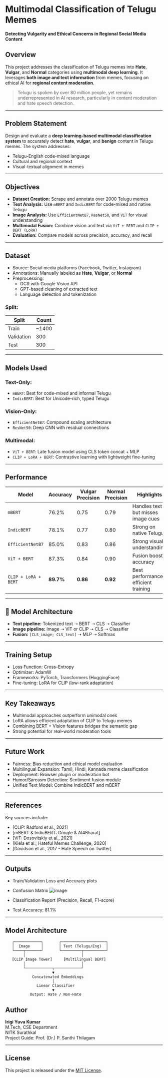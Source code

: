 # Multimodal Classification of Telugu Memes  

**Detecting Vulgarity and Ethical Concerns in Regional Social Media Content**  

## Overview

This project addresses the classification of Telugu memes into **Hate**, **Vulgar**, and **Normal** categories using **multimodal deep learning**. It leverages **both image and text information** from memes, focusing on ethical AI for **regional content moderation**.

> Telugu is spoken by over 80 million people, yet remains underrepresented in AI research, particularly in content moderation and hate speech detection.

---

## Problem Statement

Design and evaluate a **deep learning-based multimodal classification system** to accurately detect **hate**, **vulgar**, and **benign** content in Telugu memes. The system addresses:

- Telugu-English code-mixed language
- Cultural and regional context
- Visual-textual alignment in memes

---

## Objectives

- **Dataset Creation:** Scrape and annotate over 2000 Telugu memes  
- **Text Analysis:** Use `mBERT` and `IndicBERT` for code-mixed and native Telugu
- **Image Analysis:** Use `EfficientNetB7`, `ResNet50`, and `ViT` for visual understanding
- **Multimodal Fusion:** Combine vision and text via `ViT + BERT` and `CLIP + BERT (LoRA)`
- **Evaluation:** Compare models across precision, accuracy, and recall

---

## Dataset

- Source: Social media platforms (Facebook, Twitter, Instagram)
- Annotations: Manually labeled as **Hate**, **Vulgar**, or **Normal**
- Preprocessing:
  - OCR with Google Vision API
  - GPT-based cleaning of extracted text
  - Language detection and tokenization

### Split:

| Split      | Count |
| ---------- | ----- |
| Train      | ~1400 |
| Validation | 300   |
| Test       | 300   |

---

## Models Used

### Text-Only:

- `mBERT`: Best for code-mixed and informal Telugu
- `IndicBERT`: Best for Unicode-rich, typed Telugu

### Vision-Only:

- `EfficientNetB7`: Compound scaling architecture
- `ResNet50`: Deep CNN with residual connections

### Multimodal:

- `ViT + BERT`: Late fusion model using CLS token concat + MLP
- `CLIP + LoRA + BERT`: Contrastive learning with lightweight fine-tuning

---

## Performance

| Model                | Accuracy  | Vulgar Precision | Normal Precision | Highlights                           |
| -------------------- | --------- | ---------------- | ---------------- | ------------------------------------ |
| `mBERT`              | 76.2%     | 0.75             | 0.79             | Handles text but misses image cues   |
| `IndicBERT`          | 78.1%     | 0.77             | 0.80             | Strong on native Telugu              |
| `EfficientNetB7`     | 85.0%     | 0.83             | 0.86             | Strong visual understanding          |
| `ViT + BERT`         | 87.3%     | 0.84             | 0.90             | Fusion boosts accuracy               |
| `CLIP + LoRA + BERT` | **89.7%** | **0.86**         | **0.92**         | Best performance, efficient training |

---

## 🔬 Model Architecture

- **Text pipeline:** Tokenized text ➝ BERT ➝ CLS ➝ Classifier  
- **Image pipeline:** Image ➝ ViT or CLIP ➝ CLS ➝ Classifier  
- **Fusion:** `[CLS_image; CLS_text]` ➝ MLP ➝ Softmax

---

## Training Setup

- Loss Function: Cross-Entropy
- Optimizer: AdamW
- Frameworks: PyTorch, Transformers (HuggingFace)
- Fine-tuning: LoRA for CLIP (low-rank adaptation)

---

## Key Takeaways

- Multimodal approaches outperform unimodal ones
- LoRA allows efficient adaptation of CLIP to Telugu memes
- Combining BERT + Vision features bridges the semantic gap
- Strong potential for real-world moderation tools

---

## Future Work

- Fairness: Bias reduction and ethical model evaluation
- Multilingual Expansion: Tamil, Hindi, Kannada meme classification
- Deployment: Browser plugin or moderation bot
- Humor/Sarcasm Detection: Sentiment fusion module
- Unified Text Model: Combine IndicBERT and mBERT

---

## References

Key sources include:

- [CLIP: Radford et al., 2021]
- [mBERT & IndicBERT: Google & AI4Bharat]
- [ViT: Dosovitskiy et al., 2021]
- [Kiela et al., Hateful Memes Challenge, 2020]
- [Davidson et al., 2017 - Hate Speech on Twitter]

---

## Outputs

- Train/Validation Loss and Accuracy plots
- Confusion Matrix
  ![image](https://github.com/user-attachments/assets/faff105b-669f-4186-801f-fc2288c5f326)

- Classification Report (Precision, Recall, F1-score)
- Test Accuracy: 81.1%

---

## Model Architecture

```text
   ┌────────────┐       ┌────────────────────┐
   │  Image     │       │ Text (Telugu/Eng)  │
   └────┬───────┘       └─────────┬──────────┘
        │                         │
   [CLIP Image Tower]     [Multilingual BERT]
        │                         │
        └────────────┬────────────┘
                     ▼
            Concatenated Embeddings
                     │
              Linear Classifier
                     ▼
           Output: Hate / Non-Hate
```

## Author

**Irigi Yuva Kumar**  
M.Tech, CSE Department  
NITK Surathkal  
Project Guide: Prof. (Dr.) P. Santhi Thilagam  

---

## License

This project is released under the [MIT License](LICENSE).

